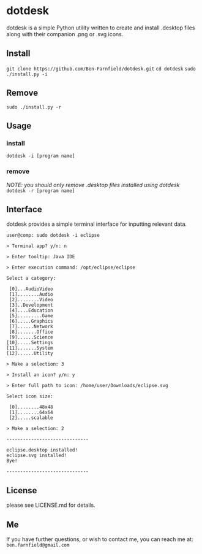 # dotdesk

dotdesk is a simple Python utility written to create and install .desktop files along with their companion .png or .svg icons.

## Install

`git clone https://github.com/Ben-Farnfield/dotdesk.git`
`cd dotdesk`
`sudo ./install.py -i`

## Remove

`sudo ./install.py -r`

## Usage

### install
`dotdesk -i [program name]`

### remove
*NOTE: you should only remove .desktop files installed using dotdesk*
`dotdesk -r [program name]`

## Interface

dotdesk provides a simple terminal interface for inputting relevant data.

```
user@comp: sudo dotdesk -i eclipse

> Terminal app? y/n: n

> Enter tooltip: Java IDE

> Enter execution command: /opt/eclipse/eclipse

Select a category:

 [0]...AudioVideo
 [1]........Audio
 [2]........Video
 [3]..Development
 [4]....Education
 [5].........Game
 [6].....Graphics
 [7]......Network
 [8].......Office
 [9]......Science
[10].....Settings
[11].......System
[12]......Utility

> Make a selection: 3

> Install an icon? y/n: y

> Enter full path to icon: /home/user/Downloads/eclipse.svg

Select icon size:

 [0]........48x48
 [1]........64x64
 [2].....scalable

> Make a selection: 2

------------------------------

eclipse.desktop installed!
eclipse.svg installed!
Bye!

------------------------------

```

## License

please see LICENSE.md for details.

## Me

If you have further questions, or wish to contact me, you can reach me at:
`ben.farnfield@gmail.com`
